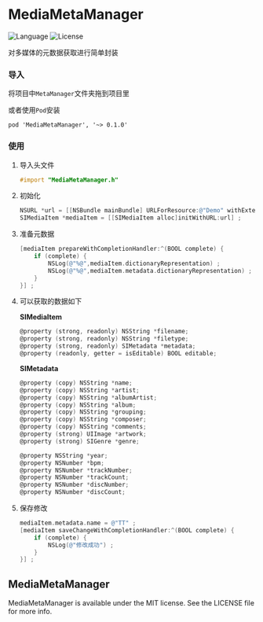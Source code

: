 # MediaMetaManager

![Language](https://img.shields.io/badge/language-objc-orange.svg)
![License](https://img.shields.io/badge/license-MIT-blue.svg)  

对多媒体的元数据获取进行简单封装

### 导入
将项目中`MetaManager`文件夹拖到项目里   

或者使用`Pod`安装

	pod 'MediaMetaManager', '~> 0.1.0'	

### 使用
1. 导入头文件

	```objective-c
	#import "MediaMetaManager.h"
	```

2. 初始化


	```objective-c
    NSURL *url = [[NSBundle mainBundle] URLForResource:@"Demo" withExtension:@"m4a"] ;
    SIMediaItem *mediaItem = [[SIMediaItem alloc]initWithURL:url] ;
	```
	
3. 准备元数据

	```objective-c
    [mediaItem prepareWithCompletionHandler:^(BOOL complete) {
        if (complete) {
            NSLog(@"%@",mediaItem.dictionaryRepresentation) ;
            NSLog(@"%@",mediaItem.metadata.dictionaryRepresentation) ;
        }
    }] ;
	```
	
4. 可以获取的数据如下

	**SIMediaItem**

	```objective-c
	@property (strong, readonly) NSString *filename;
	@property (strong, readonly) NSString *filetype;
	@property (strong, readonly) SIMetadata *metadata;
	@property (readonly, getter = isEditable) BOOL editable;
	```

	**SIMetadata**
	
	```objective-c
	@property (copy) NSString *name;
	@property (copy) NSString *artist;
	@property (copy) NSString *albumArtist;
	@property (copy) NSString *album;
	@property (copy) NSString *grouping;
	@property (copy) NSString *composer;
	@property (copy) NSString *comments;
	@property (strong) UIImage *artwork;
	@property (strong) SIGenre *genre;

	@property NSString *year;
	@property NSNumber *bpm;
	@property NSNumber *trackNumber;
	@property NSNumber *trackCount;
	@property NSNumber *discNumber;
	@property NSNumber *discCount;
	```
5. 保存修改

	```objective-c
    mediaItem.metadata.name = @"TT" ;
    [mediaItem saveChangeWithCompletionHandler:^(BOOL complete) {
        if (complete) {
            NSLog(@"修改成功") ;
        }
    }] ;
	```

	
## MediaMetaManager
MediaMetaManager is available under the MIT license. See the LICENSE file for more info.